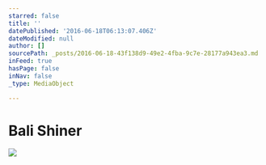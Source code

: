 ```yaml
---
starred: false
title: ''
datePublished: '2016-06-18T06:13:07.406Z'
dateModified: null
author: []
sourcePath: _posts/2016-06-18-43f138d9-49e2-4fba-9c7e-28177a943ea3.md
inFeed: true
hasPage: false
inNav: false
_type: MediaObject

---
```

# Bali Shiner
![](https://the-grid-user-content.s3-us-west-2.amazonaws.com/28922c57-ebb1-4c3c-8bb6-312b9bc1bf41.jpg)